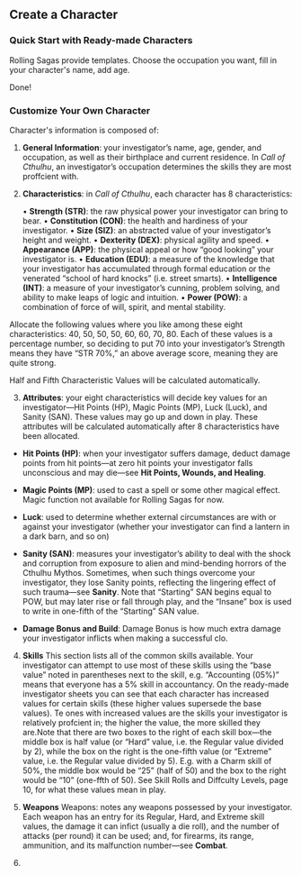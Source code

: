 <a id="createcharacter"></a>

## Create a Character

<a id="quickstart"></a>

### Quick Start with Ready-made Characters

Rolling Sagas provide templates. Choose the occupation you want, fill in your character's name, add age.

Done!

<a id="customizecharacter"></a>

### Customize Your Own Character
Character's information is composed of:
1. **General Information**: your investigator’s name, age, gender, and occupation, as well as their birthplace and current residence. In *Call of Cthulhu*, an investigator’s occupation determines the skills they are most proffcient with.
2. **Characteristics**: in *Call of Cthulhu*, each character has 8 characteristics:

    • **Strength (STR)**: the raw physical power your investigator can bring to bear.
    • **Constitution (CON)**: the health and hardiness of your investigator.
    • **Size (SIZ)**: an abstracted value of your investigator’s height and weight.
    • **Dexterity (DEX)**: physical agility and speed.
    • **Appearance (APP)**: the physical appeal or how “good looking” your investigator is.
    • **Education (EDU)**: a measure of the knowledge that your investigator has accumulated through formal education or the venerated “school of hard knocks” (i.e. street smarts). 
    • **Intelligence (INT)**: a measure of your investigator’s cunning, problem solving, and ability to make leaps of logic and intuition. 
    • **Power (POW)**: a combination of force of will, spirit, and mental stability. 

Allocate the following values where you like among these eight characteristics: 40, 50, 50, 50, 60, 60, 70, 80. Each of these values is a percentage number, so deciding to put 70 into your investigator’s Strength means they have “STR 70%,” an above average score, meaning they are quite strong.

Half and Fifth Characteristic Values will be calculated automatically.

3. **Attributes**: your eight characteristics will decide key values for an investigator—Hit Points (HP), Magic Points (MP), Luck (Luck), and Sanity (SAN). These values may go up and down in play. These attributes will be calculated automatically after 8 characteristics have been allocated. 

- **Hit Points (HP)**: when your investigator suffers damage, deduct damage points from hit points—at zero hit points your investigator falls unconscious and may die—see **Hit Points, Wounds, and Healing**. 
- **Magic Points (MP)**: used to cast a spell or some other magical effect. Magic function not available for Rolling Sagas for now.
- **Luck**: used to determine whether external circumstances are with or against your investigator (whether your investigator can find a lantern in a dark barn, and so on)
- **Sanity (SAN)**: measures your investigator’s ability to deal with the shock and corruption from exposure to alien and mind-bending horrors of the Cthulhu Mythos. Sometimes, when such things overcome your investigator, they lose Sanity points, reflecting the lingering effect of such trauma—see **Sanity**. Note that “Starting” SAN begins equal to POW, but may later rise or fall through play, and the “Insane” box is used to write in one-fifth of the “Starting” SAN value.

- **Damage Bonus and Build**: Damage Bonus is how much extra damage your investigator inflicts when making a successful clo.

4. **Skills**
 This section lists all of the common skills available. Your investigator can attempt to use most of these skills using the “base value” noted in parentheses next to the skill, e.g. “Accounting (05%)” means that everyone has a 5% skill in accountancy. On the ready-made investigator sheets you can see that each character has increased values for certain skills (these higher values supersede the base values). Te ones with increased values are the skills your investigator is relatively profcient in; the higher the value, the more skilled they are.Note that there are two boxes to the right of each skill box—the middle box is half value (or “Hard” value, i.e. the Regular value divided by 2), while the box on the right is the one-fifth value (or “Extreme” value, i.e. the Regular value divided by 5). E.g. with a Charm skill of 50%, the middle box would be “25” (half of 50) and the box to the right would be “10” (one-ffth of 50). See Skill Rolls and Diffculty Levels, page 10, for what these values mean in play. 

 5. **Weapons**
Weapons: notes any weapons possessed by your investigator. 
Each weapon has an entry for its Regular, Hard, and 
Extreme skill values, the damage it can infict (usually a die roll), and the number of attacks (per round) it can be used; and, for firearms, its range, ammunition, and its malfunction number—see **Combat**.

6. 



